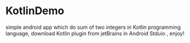 # KotlinDemo
simple android app which do sum of two integers in Kotlin programming language, 
download Kotlin plugin from jetBrains in Android Stduio
, enjoy!
